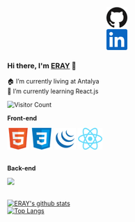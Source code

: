 <p align="center">
  <a href="https://github.com/spake2">
    <img alt="GitHub" title="GitHub" height="48" width="48" src="assets/github.svg">
  </a><br>
  <a href="https://www.linkedin.com/in/erayaltunsoy">
    <img alt="LinkedIn" title="LinkedIn" height="48" width="48" src="assets/linkedin.svg">
  </a>
</p>


### Hi there, I'm [ERAY](https://github.com/spake2) 👋

🏠 I’m currently living at Antalya <br/>
🌱 I’m currently learning React.js <br/>


![Visitor Count](https://profile-counter.glitch.me/spake2/count.svg)


**Front-end**<br>

<code><img height="50" src=imgs/html.png></code>
<code><img height="50" src=imgs/css.png></code>
<code><img height="50" src=imgs/jquery.png></code>
<code><img height="50" src=imgs/react.png></code><br><br>

**Back-end**<br>

<code><img height="50" src="https://raw.githubusercontent.com/dereknguyen269/dereknguyen269/master/images/php.svg"></code><br><br>




[![ERAY's github stats](https://github-readme-stats.vercel.app/api?username=spake2&show_icons=true&theme=merko)](https://github.com/spake2)<br>
[![Top Langs](https://github-readme-stats.vercel.app/api/top-langs/?username=spake2&layout=compact&theme=merko)](https://github.com/anuraghazra/github-readme-stats)
